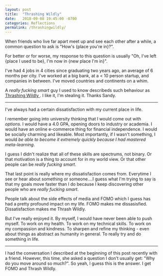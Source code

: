 ```yaml
---
layout: post
title:  "Thrashing Wildly"
date:   2018-09-08 19:45:00 -0700
categories: Reflections
permalink: /thrashingwildly/
---
```

When friends who live far apart meet up and see each other after a while, a common question to ask is "How's {place you're in}?".

For better or for worse, my response to this question is usually "Oh, I've left {place I used to be}, I'm now in {new place I'm in}".

I've had 4 jobs in 4 cities since graduating two years ago, an average of 6 months per city. I've worked at a big bank, at a < 10 person startup, and companies in between. I've moved countries and continents on a whim.

A  *really fucking smart* guy I used to know describeds such behaviour as  <a href = http://sandymaguire.me/blog/thrashing-wildly/>Thrashing Wildly </a>. I like it, I'm stealing it. Thanks Sandy.

---

I've always had a certain dissatisfaction with my current place in life. 

I remember going into university thinking that I would come out with _options_. I would have a 4.0 GPA, opening doors to industry or academia. I would have an online e-commerce thing for financial independence. I would be socially charming and likeable. Most importantly, if I wasn't something, I would _be able to become it extremely quickly because I had mastered meta-learning_.

I guess I didn't realize that all of these skills are spectrums, not binary. Or that motivation is a thing to account for in my world view. Or that other people can be *really fucking smart*. 

That last point is really where my dissatisfaction comes from. Everytime I see or hear about something or someone....I guess what I'm trying to say is that my goals move faster than I do because I keep discovering other people who are *really fucking smart*.

People talk about the side effects of media and FOMO which I guess has had a pretty profound impact on my life. FOMO makes me dissasisfied. Dissatisfaction makes me Thrash Wildly. 

But I've really enjoyed it. By myself, I would have never been able to push myself. To work on my health. To work on my technical skills. To work on my compassion and kindness. To sharpen and refine my thinking - even about things as abstract as humanity in general. To really try and do something in life. 

---

I had the conversation I described at the beginning of this post recently with a friend. However, this time, she asked a question I don't usually get: "Why do you move around so much?". So yeah, I guess this is the answer. I get FOMO and Thrash Wildly.
